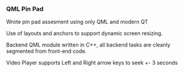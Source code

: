 ### QML Pin Pad
Wrote pin pad assesment using only QML and modern QT

Use of layouts and anchors to support dynamic screen resizing.

Backend QML module written in C++, all backend tasks are cleanly segmented from front-end code.

Video Player supports Left and Right arrow keys to seek +- 3 seconds


